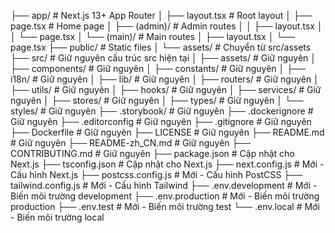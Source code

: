 ├── app/ # Next.js 13+ App Router
│ ├── layout.tsx # Root layout
│ ├── page.tsx # Home page
│ ├── (admin)/ # Admin routes
│ │ ├── layout.tsx
│ │ └── page.tsx
│ └── (main)/ # Main routes
│ ├── layout.tsx
│ └── page.tsx
├── public/ # Static files
│ └── assets/ # Chuyển từ src/assets
├── src/ # Giữ nguyên cấu trúc src hiện tại
│ ├── assets/ # Giữ nguyên
│ ├── components/ # Giữ nguyên
│ ├── constants/ # Giữ nguyên
│ ├── i18n/ # Giữ nguyên
│ ├── lib/ # Giữ nguyên
│ ├── routers/ # Giữ nguyên
│ ├── utils/ # Giữ nguyên
│ ├── hooks/ # Giữ nguyên
│ ├── services/ # Giữ nguyên
│ ├── stores/ # Giữ nguyên
│ ├── types/ # Giữ nguyên
│ └── styles/ # Giữ nguyên
├── .storybook/ # Giữ nguyên
├── .dockerignore # Giữ nguyên
├── .editorconfig # Giữ nguyên
├── .gitignore # Giữ nguyên
├── Dockerfile # Giữ nguyên
├── LICENSE # Giữ nguyên
├── README.md # Giữ nguyên
├── README-zh_CN.md # Giữ nguyên
├── CONTRIBUTING.md # Giữ nguyên
├── package.json # Cập nhật cho Next.js
├── tsconfig.json # Cập nhật cho Next.js
├── next.config.js # Mới - Cấu hình Next.js
├── postcss.config.js # Mới - Cấu hình PostCSS
├── tailwind.config.js # Mới - Cấu hình Tailwind
├── .env.development # Mới - Biến môi trường development
├── .env.production # Mới - Biến môi trường production
├── .env.test # Mới - Biến môi trường test
└── .env.local # Mới - Biến môi trường local
